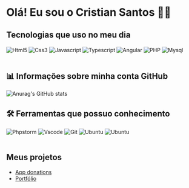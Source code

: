 # Olá! Eu sou o Cristian Santos 👨‍💻

## Tecnologias que uso no meu dia

<div style="display: inline_block">
  <img align="center" alt="Html5" src="https://img.shields.io/badge/HTML5-E34F26?style=for-the-badge&logo=html5&logoColor=white">
  <img align="center" alt="Css3" src="https://img.shields.io/badge/CSS3-1572B6?style=for-the-badge&logo=css3&logoColor=white">
  <img align="center" alt="Javascript" src="https://img.shields.io/badge/JavaScript-F7DF1E?style=for-the-badge&logo=javascript&logoColor=black">
  <img align="center" alt="Typescript" src="https://img.shields.io/badge/TypeScript-007ACC?style=for-the-badge&logo=typescript&logoColor=white">
  <img align="center" alt="Angular" src="https://img.shields.io/badge/Angular-DD0031?style=for-the-badge&logo=angular&logoColor=white">
  <img align="center" alt="PHP" src="https://img.shields.io/badge/PHP-777BB4?style=for-the-badge&logo=php&logoColor=white">
  <img align="center" alt="Mysql" src="https://img.shields.io/badge/MySQL-005C84?style=for-the-badge&logo=mysql&logoColor=white">
</div><br>

## 📊 Informações sobre minha conta GitHub

![Anurag's GitHub stats](https://github-readme-stats.vercel.app/api?username=cristian-santos&show_icons=true&theme=dracula)

## 🛠️ Ferramentas que possuo conhecimento

<div style="display: inline_block">
<img align="center" alt="Phpstorm" src="https://img.shields.io/badge/-PHPStorm-181717?style=for-the-badge&logo=phpstorm&logoColor=white">
<img align="center" alt="Vscode" src="https://img.shields.io/badge/Visual_Studio-5C2D91?style=for-the-badge&logo=visual%20studio&logoColor=white">
<img align="center" alt="Git" src="https://img.shields.io/badge/GIT-E44C30?style=for-the-badge&logo=git&logoColor=white">
<img align="center" alt="Ubuntu" src="https://img.shields.io/badge/GitHub-100000?style=for-the-badge&logo=github&logoColor=white">
<img align="center" alt="Ubuntu" src="https://img.shields.io/badge/Ubuntu-E95420?style=for-the-badge&logo=ubuntu&logoColor=white">
</div><br>

## Meus projetos
- [App donations](https://drive.google.com/file/d/1_B8erujS_H8QFf1XfaIFXZpqWpkAEny1/viewusp=share_link)
- [Portfólio](http://cristiansantos.epizy.com/)

<!-- [![Top Langs](https://github-readme-stats.vercel.app/api/top-langs/?username=cristian-santos&layout=compact&theme=dracula)](https://github.com/anuraghazra/github-readme-stats) -->
